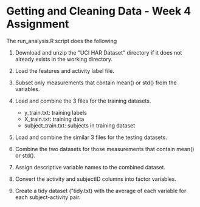 # Getting and Cleaning Data - Week 4 Assignment

The run_analysis.R script does the following

1. Download and unzip the "UCI HAR Dataset" directory if it does not already exists in the working directory.

2. Load the features and activity label file.

3. Subset only measurements that contain mean() or std() from the variables.
	
4. Load and combine the 3 files for the training datasets.
	* y_train.txt: training labels
	* X_train.txt: training data
	* subject_train.txt: subjects in training dataset

5. Load and combine the similar 3 files for the testing datasets. 

6. Combine the two datasets for those measurements that contain mean() or std().

7. Assign descriptive variable names to the combined dataset.

8. Convert the activity and subjectID columns into factor variables.

9. Create a tidy dataset ("tidy.txt) with the average of each variable for each subject-activity pair.



